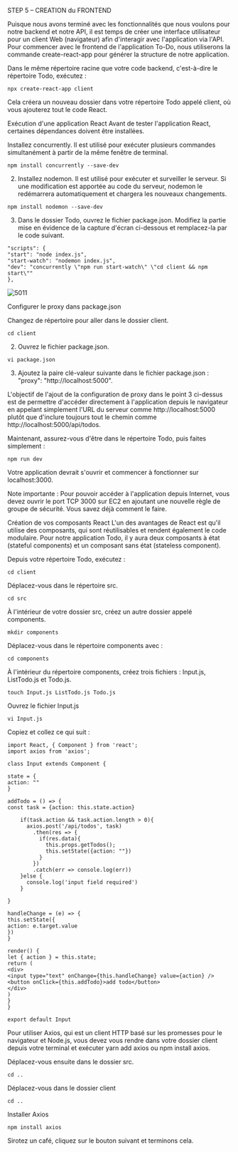 STEP 5 – CREATION du  FRONTEND

Puisque nous avons terminé avec les fonctionnalités que nous voulons pour notre backend et notre API, il est temps de créer une interface utilisateur pour un client Web (navigateur) afin d'interagir avec l'application via l'API. Pour commencer avec le frontend de l'application To-Do, nous utiliserons la commande create-react-app pour générer la structure de notre application.

Dans le même répertoire racine que votre code backend, c'est-à-dire le répertoire Todo, exécutez :

```
npx create-react-app client
```

Cela créera un nouveau dossier dans votre répertoire Todo appelé client, où vous ajouterez tout le code React.

Exécution d'une application React
Avant de tester l'application React, certaines dépendances doivent être installées.

Installez concurrently. Il est utilisé pour exécuter plusieurs commandes simultanément à partir de la même fenêtre de terminal.

```
npm install concurrently --save-dev
```

2. Installez nodemon. Il est utilisé pour exécuter et surveiller le serveur. Si une modification est apportée au code du serveur, nodemon le redémarrera automatiquement et chargera les nouveaux changements.


```
npm install nodemon --save-dev
```

3. Dans le dossier Todo, ouvrez le fichier package.json. Modifiez la partie mise en évidence de la capture d'écran ci-dessous et remplacez-la par le code suivant.

```
"scripts": {
"start": "node index.js",
"start-watch": "nodemon index.js",
"dev": "concurrently \"npm run start-watch\" \"cd client && npm start\""
},
```


![5011](https://user-images.githubusercontent.com/85270361/210131756-fea4a40b-e23c-4937-997f-bc8d022bf763.PNG)


Configurer le proxy dans package.json

Changez de répertoire pour aller dans le dossier client.

```
cd client
```

2. Ouvrez le fichier package.json.

```
vi package.json
```

3. Ajoutez la paire clé-valeur suivante dans le fichier package.json : "proxy": "http://localhost:5000".

L'objectif de l'ajout de la configuration de proxy dans le point 3 ci-dessus est de permettre d'accéder directement à l'application depuis le navigateur en appelant simplement l'URL du serveur comme http://localhost:5000 plutôt que d'inclure toujours tout le chemin comme http://localhost:5000/api/todos.

Maintenant, assurez-vous d'être dans le répertoire Todo, puis faites simplement :

```
npm run dev
```

Votre application devrait s'ouvrir et commencer à fonctionner sur localhost:3000.

Note importante : Pour pouvoir accéder à l'application depuis Internet, vous devez ouvrir le port TCP 3000 sur EC2 en ajoutant une nouvelle règle de groupe de sécurité. Vous savez déjà comment le faire.

Création de vos composants React
L'un des avantages de React est qu'il utilise des composants, qui sont réutilisables et rendent également le code modulaire. Pour notre application Todo, il y aura deux composants à état (stateful components) et un composant sans état (stateless component).

Depuis votre répertoire Todo, exécutez :


```
cd client
```

Déplacez-vous dans le répertoire src.

```
cd src
```

À l'intérieur de votre dossier src, créez un autre dossier appelé components.

```
mkdir components
```

Déplacez-vous dans le répertoire components avec :

```
cd components
```

À l'intérieur du répertoire components, créez trois fichiers : Input.js, ListTodo.js et Todo.js.

```
touch Input.js ListTodo.js Todo.js
```

Ouvrez le fichier Input.js

```
vi Input.js
```

Copiez et collez ce qui suit :

```
import React, { Component } from 'react';
import axios from 'axios';

class Input extends Component {

state = {
action: ""
}

addTodo = () => {
const task = {action: this.state.action}

    if(task.action && task.action.length > 0){
      axios.post('/api/todos', task)
        .then(res => {
          if(res.data){
            this.props.getTodos();
            this.setState({action: ""})
          }
        })
        .catch(err => console.log(err))
    }else {
      console.log('input field required')
    }

}

handleChange = (e) => {
this.setState({
action: e.target.value
})
}

render() {
let { action } = this.state;
return (
<div>
<input type="text" onChange={this.handleChange} value={action} />
<button onClick={this.addTodo}>add todo</button>
</div>
)
}
}

export default Input
```


Pour utiliser Axios, qui est un client HTTP basé sur les promesses pour le navigateur et Node.js, vous devez vous rendre dans votre dossier client depuis votre terminal et exécuter yarn add axios ou npm install axios.

Déplacez-vous ensuite dans le dossier src.

```
cd ..
```

Déplacez-vous dans le dossier client

```
cd ..
```

Installer Axios

```
npm install axios
```

Sirotez un café, cliquez sur le bouton suivant et terminons cela.
